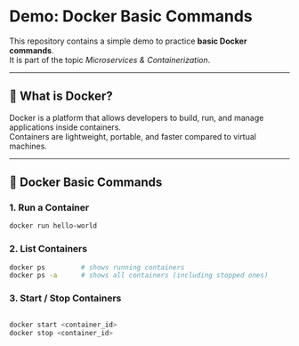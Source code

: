 # Demo: Docker Basic Commands

This repository contains a simple demo to practice **basic Docker commands**.  
It is part of the topic *Microservices & Containerization*.

---

## 🚀 What is Docker?

Docker is a platform that allows developers to build, run, and manage applications inside containers.  
Containers are lightweight, portable, and faster compared to virtual machines.

---

## 📌 Docker Basic Commands

### 1. Run a Container

```bash
docker run hello-world
```

### 2. List Containers

```bash
docker ps         # shows running containers
docker ps -a      # shows all containers (including stopped ones)
```

### 3. Start / Stop Containers

```bash

docker start <container_id>
docker stop <container_id>

```

